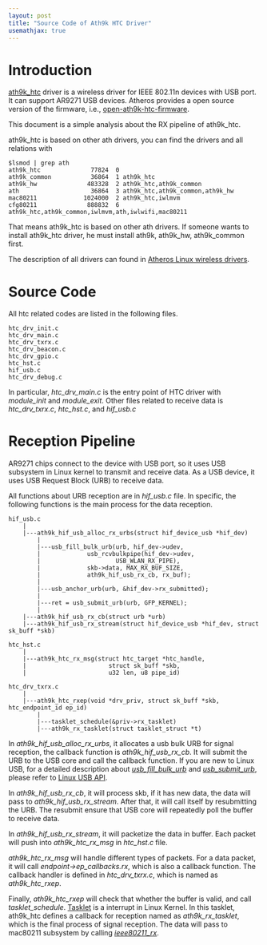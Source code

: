 ```yaml
---
layout: post
title: "Source Code of Ath9k HTC Driver"
usemathjax: true
---
```


# Introduction

[ath9k_htc](https://wireless.wiki.kernel.org/en/users/drivers/ath9k_htc) driver is a wireless driver for IEEE 802.11n devices with USB port.
It can support AR9271 USB devices.
Atheros provides a open source version of the firmware, i.e., [open-ath9k-htc-firmware](https://github.com/qca/open-ath9k-htc-firmware).

This document is a simple analysis about the RX pipeline of ath9k_htc.

ath9k_htc is based on other ath drivers, you can find the drivers and all relations with
   
    $lsmod | grep ath
    ath9k_htc              77824  0
    ath9k_common           36864  1 ath9k_htc
    ath9k_hw              483328  2 ath9k_htc,ath9k_common
    ath                    36864  3 ath9k_htc,ath9k_common,ath9k_hw
    mac80211             1024000  2 ath9k_htc,iwlmvm
    cfg80211              888832  6 ath9k_htc,ath9k_common,iwlmvm,ath,iwlwifi,mac80211

That means ath9k_htc is based on other ath drivers.
If someone wants to install ath9k_htc driver, he must install ath9k, ath9k_hw, ath9k_common first.

The description of all drivers can found in [Atheros Linux wireless drivers](http://linuxwireless.sipsolutions.net/en/users/Drivers/Atheros/__v22.html).

# Source Code

All htc related codes are listed in the following files.

    htc_drv_init.c
    htc_drv_main.c
    htc_drv_txrx.c
    htc_drv_beacon.c  
    htc_drv_gpio.c    
    htc_hst.c
    hif_usb.c
    htc_drv_debug.c

In particular, *htc_drv_main.c* is the entry point of HTC driver with *module_init* and *module_exit*.
Other files related to receive data is *htc_drv_txrx.c*, *htc_hst.c*, and *hif_usb.c*

# Reception Pipeline

AR9271 chips connect to the device with USB port, so it uses USB subsystem in Linux kernel to transmit and receive data.
As a USB device, it uses USB Request Block (URB) to receive data.

All functions about URB reception are in *hif_usb.c* file.
In specific, the following functions is the main process for the data reception.

    hif_usb.c
        |
        |---ath9k_hif_usb_alloc_rx_urbs(struct hif_device_usb *hif_dev)
            |
            |---usb_fill_bulk_urb(urb, hif_dev->udev,
            |             usb_rcvbulkpipe(hif_dev->udev,
            |                     USB_WLAN_RX_PIPE),
            |             skb->data, MAX_RX_BUF_SIZE,
            |             ath9k_hif_usb_rx_cb, rx_buf);
            |
            |---usb_anchor_urb(urb, &hif_dev->rx_submitted);
            |
            |---ret = usb_submit_urb(urb, GFP_KERNEL);
            |
        |---ath9k_hif_usb_rx_cb(struct urb *urb)
        |---ath9k_hif_usb_rx_stream(struct hif_device_usb *hif_dev, struct sk_buff *skb)

    htc_hst.c
        |
        |---ath9k_htc_rx_msg(struct htc_target *htc_handle, 
        |                       struct sk_buff *skb, 
        |                       u32 len, u8 pipe_id)

    htc_drv_txrx.c
        |
        |---ath9k_htc_rxep(void *drv_priv, struct sk_buff *skb, htc_endpoint_id ep_id)
            |
            |---tasklet_schedule(&priv->rx_tasklet)
            |---ath9k_rx_tasklet(struct tasklet_struct *t)

In *ath9k_hif_usb_alloc_rx_urbs*, it allocates a usb bulk URB for signal reception, the callback function is *ath9k_hif_usb_rx_cb*. 
It will submit the URB to the USB core and call the callback function.
If you are new to Linux USB, for a detailed description about [*usb_fill_bulk_urb*](https://manpages.debian.org/testing/linux-manual-4.8/usb_fill_bulk_urb.9.en.html) and [*usb_submit_urb*](https://manpages.debian.org/testing/linux-manual-4.9/usb_submit_urb.9), please refer to [Linux USB API](https://www.kernel.org/doc/html/v4.15/driver-api/usb/index.html).

In *ath9k_hif_usb_rx_cb*, it will process skb, if it has new data, the data will pass to *ath9k_hif_usb_rx_stream*. After that, it will call itself by resubmitting the URB. 
The resubmit ensure that USB core will repeatedly poll the buffer to receive data.

In *ath9k_hif_usb_rx_stream*, it will packetize the data in buffer. Each packet will push into *ath9k_htc_rx_msg* in *htc_hst.c* file.

*ath9k_htc_rx_msg* will handle different types of packets.
For a data packet, it will call *endpoint->ep_callbacks.rx*, which is also a callback function. 
The callback handler is defined in *htc_drv_txrx.c*, which is named as *ath9k_htc_rxep*.

Finally, *ath9k_htc_rxep* will check that whether the buffer is valid, and call *tasklet_schedule*.
[Tasklet](http://books.gigatux.nl/mirror/kerneldevelopment/0672327201/ch07lev1sec3.html) is a interrupt in Linux Kernel.
In this tasklet, ath9k_htc defines a callback for reception named as *ath9k_rx_tasklet*, which is the final process of signal reception. 
The data will pass to mac80211 subsystem by calling [*ieee80211_rx*](https://elixir.bootlin.com/linux/latest/ident/ieee80211_rx).
